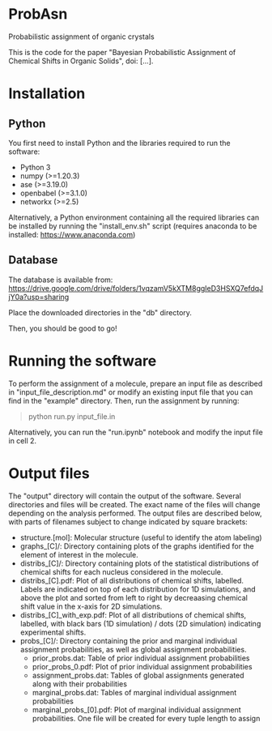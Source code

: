 # ProbAsn
Probabilistic assignment of organic crystals

This is the code for the paper "Bayesian Probabilistic Assignment of Chemical Shifts in Organic Solids", doi: [...].

# Installation

## Python

You first need to install Python and the libraries required to run the software:

- Python 3
- numpy (>=1.20.3)
- ase (>=3.19.0)
- openbabel (>=3.1.0)
- networkx (>=2.5)

Alternatively, a Python environment containing all the required libraries can be installed by running the "install_env.sh" script (requires anaconda to be installed: https://www.anaconda.com)

## Database

The database is available from: https://drive.google.com/drive/folders/1vqzamV5kXTM8ggIeD3HSXQ7efdqJjY0a?usp=sharing

Place the downloaded directories in the "db" directory.

Then, you should be good to go!

# Running the software

To perform the assignment of a molecule, prepare an input file as described in "input_file_description.md" or modify an existing input file that you can find in the "example" directory. Then, run the assignment by running:

> python run.py input_file.in

Alternatively, you can run the "run.ipynb" notebook and modify the input file in cell 2.

# Output files

The "output" directory will contain the output of the software. Several directories and files will be created. The exact name of the files will change depending on the analysis performed. The output files are described below, with parts of filenames subject to change indicated by square brackets:

- structure.[mol]: Molecular structure (useful to identify the atom labeling)
- graphs_[C]/: Directory containing plots of the graphs identified for the element of interest in the molecule.
- distribs_[C]/: Directory containing plots of the statistical distributions of chemical shifts for each nucleus considered in the molecule.
- distribs_[C].pdf: Plot of all distributions of chemical shifts, labelled. Labels are indicated on top of each distribution for 1D simulations, and above the plot and sorted from left to right by decreaasing chemical shift value in the x-axis for 2D simulations.
- distribs\_[C]\_with\_exp.pdf: Plot of all distributions of chemical shifts, labelled, with black bars (1D simulation) / dots (2D simulation) indicating experimental shifts.
- probs_[C]/: Directory containing the prior and marginal individual assignment probabilities, as well as global assignment probabilities.
  - prior_probs.dat: Table of prior individual assignment probabilities
  - prior_probs_0.pdf: Plot of prior individual assignment probabilities
  - assignment_probs.dat: Tables of global assignments generated along with their probabilities
  - marginal_probs.dat: Tables of marginal individual assignment probabilities
  - marginal_probs_[0].pdf: Plot of marginal individual assignment probabilities. One file will be created for every tuple length to assign

